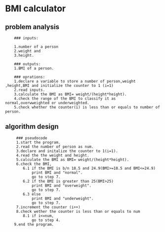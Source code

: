 # BMI calculator
## problem analysis
    
        ### inputs:
    
        1.number of a person
        2.weight and
        3.height.

        ### outputs:
        1.BMI of a person.

        ### oprations:
        1.declare a variable to store a number of person,weight ,height,BMI and initialize the counter to 1 (i=1)
        2.read inputs.
        3.calculate the BMI as BMI= weight/(height*height).
        4.check the range of the BMI to classify it as normal,overwweighted or underweighted.
        5.check whether the counter(i) is less than or equals to number of person.
        
   ## algorithm design
         ### pseudocode
         1.start the program.
         2.read the number of person as num.
         3.declare and initalize the counter to 1(i=1).
         4.read the the weight and height.
         5.calculate the BMI as BMI= weight/(height*height).
         6.check the BMI,
            6.1 if the BMI is b/n 18.5 and 24.9(BMI>=18.5 and BMI<=24.9)
                print BMI and "normal".
                go to step 7.
            6.2 if the BMI is greater than 25(BMI>25)
                print BMI and "overweight".
                go to step 7.
            6.3 else 
                print BMI and "underweight".
                go to step 7.
         7.increment the counter (i++)       
         8.check wether the counter is less than or equals to num     
            8.1 if i<=num,
                go to step 4.
        9.end the program.

        



        
